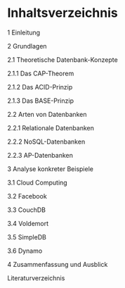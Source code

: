 # Inhaltsverzeichnis

1 Einleitung			

2 Grundlagen			

2.1 Theoretische Datenbank-Konzepte	

2.1.1 Das CAP-Theorem		

2.1.2 Das ACID-Prinzip		

2.1.3 Das BASE-Prinzip		

2.2 Arten von Datenbanken		

2.2.1 Relationale Datenbanken	

2.2.2 NoSQL-Datenbanken		

2.2.3 AP-Datenbanken		

3 Analyse konkreter Beispiele		

3.1 Cloud Computing		

3.2 Facebook		

3.3 CouchDB			

3.4 Voldemort			

3.5 SimpleDB			

3.6 Dynamo			

4 Zusammenfassung und Ausblick	

Literaturverzeichnis			

